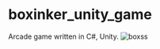 # boxinker_unity_game
Arcade game written in C#, Unity.
![boxss](https://github.com/rencdr/boxinker_unity_game/assets/136993870/14cf506c-ae37-43e9-9991-b73928313baf)

